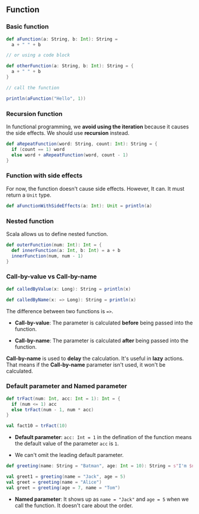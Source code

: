 ## Function

### Basic function

```scala
def aFunction(a: String, b: Int): String =
  a + " " + b

// or using a code block

def otherFunction(a: String, b: Int): String = {
  a + " " + b
}

// call the function

println(aFunction("Hello", 1))
```

### Recursion function

In functional programming, we **avoid using the iteration** because it causes the side effects. We should use **recursion** instead.

```scala
def aRepeatFunction(word: String, count: Int): String = {
  if (count == 1) word
  else word + aRepeatFunction(word, count - 1)
}
```

### Function with side effects

For now, the function doesn't cause side effects. However, It can. It must return a `Unit` type.

```scala
def aFunctionWithSideEffects(a: Int): Unit = println(a)
```

### Nested function

Scala allows us to define nested function.

```scala
def outerFunction(num: Int): Int = {
  def innerFunction(a: Int, b: Int) = a + b
  innerFunction(num, num - 1)
}
```

### Call-by-value vs Call-by-name

```scala
def calledByValue(x: Long): String = println(x)

def calledByName(x: => Long): String = println(x)
```

The difference between two functions is `=>`.

- **Call-by-value**: The parameter is calculated **before** being passed into the function.

- **Call-by-name**: The parameter is calculated **after** being passed into the function.

**Call-by-name** is used to **delay** the calculation. It's useful in **lazy** actions. That means if the **Call-by-name** parameter isn't used, it won't be calculated.

### Default parameter and Named parameter

```scala
def trFact(num: Int, acc: Int = 1): Int = {
  if (num <= 1) acc
  else trFact(num - 1, num * acc)
}

val fact10 = trFact(10)
```

- **Default parameter**: `acc: Int = 1` in the defination of the function means the default value of the parameter `acc` is `1`.

- We can't omit the leading default parameter.

```scala
def greeting(name: String = "Batman", age: Int = 10): String = s"I'm $name, I'm $age years old"

val greet1 = greeting(name = "Jack", age = 5)
val greet = greeting(name = "Alice")
val greet = greeting(age = 7, name = "Tom")
```

- **Named parameter**: It shows up as `name = "Jack"` and `age = 5` when we call the function. It doesn't care about the order.
